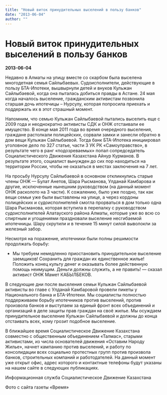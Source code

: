 ```yaml
---
title: "Новый виток принудительных выселений в пользу банков"
date: "2013-06-04"
author: ""
---
```


# Новый виток принудительных выселений в пользу банков

**2013-06-04** 

Недавно в Алматы на улицу вместе со скарбом была выселена многодетная семья Сайлыбаевых. Судоисполнители, действующие в пользу БТА-Ипотеки, вышвырнули детей и внуков Кульжан Сайлыбаевой, когда она пыталась добиться правды в Астане. 24 мая когда началось выселение, гражданским активистам позвонила старшая дочь ипотечицы – Нурсулу, которая попросила приехать и поддержать их в этот страшный момент.



Напомним, что семью Кульжан Сайлыбаевой пытались выселить еще с 2009 года и неоднократно активисты СДК и ОНЖ отстаивали ее имущество. В конце мая 2011 года во время очередного выселения, граждане растолкали полицейских, сорвали замки и занесли обратно в дом вещи Кульжан Сайлыбаевой. Тогда банк БТА-Ипотека инициировал уголовное дело по 327 статье, части 3 УК РК «Самоуправство», в результате чего в ранг «подозреваемых» попал сопредседатель Социалистического Движения Казахстана Айнур Курманов. В результате этого, социалист вынужден до сих пор находиться на территории России, чтобы не оказаться в местах заключения на 7 лет.



На просьбу Нурсулу Сайлыбаевой в основном откликнулись старые члены ОНЖ — Булат Анетов, Шара Рысманова, Улданай Камбарова и другие, исключенные нынешним руководством (на данный момент ОНЖ расколото на 3 части). К сожалению, было уже поздно, так как вещи семьи уже были выставлены на улице, а через кордоны полицейских и судоисполнителей смогла прорваться в дом только одна Шара Рысманова, которая вступила в перепалку с руководством судоисполнителей Алатауского района Алматы, которые уже во всю со спиртным и угощениями праздновали выселение несгибаемой ипотечницы. Шару скрутили и в течение 15 минут силой выволокли за железный забор.



Несмотря на поражение, ипотечники были полны решимости продолжать борьбу:



- Мы требуем немедленно приостановить принудительное выселение заемщиков! Сохранить для граждан их единственное жилье! Положить конец культу денег и оказывать более действенную помощь неимущим. Деньги должны служить, а не править! — сказал активист ОНЖ Мамет КАБЫЛБЕКОВ.



В следующие дни после выселения семьи Кульжан Сайлыбаевой активисты во главе с Улданай Камбаровой провели пикеты у Национального банка и БТА-Ипотеки. Мы социалисты полностью поддерживаем борьбу ипотечников против выселений, против произвола банков и выступаем за единый фронт всех объединений и организаций в деле защиты прав граждан на своё жилье. Мы осуждаем принудительное выселение Кульжан Сайлыбаевой и должны до конца отстаивать всех, кому грозит подобное выселение.



В ближайшее время Социалистическое Движение Казахстана совместно с общественным объединением «Талмас», старыми активистами, из числа основателей движения «Оставим Народу Жилье», начнет кампанию против выселений, и работу по консолидации всех социально протестных групп против произвола банков, строительных компаний и работодателей. На данный момент уже открыт офис, адрес которого и контактные телефоны будут указаны на нашем сайте в следующих публикациях.



Информационная служба Социалистическое Движение Казахстана

Фото с сайта газеты «Время»